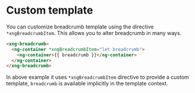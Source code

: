 # Custom template

You can customize breadcrumb template using the directive `*xngBreadcrumbItem`. This allows you to alter breadcrumb in many ways.

```html
<xng-breadcrumb>
  <ng-container *xngBreadcrumbItem="let breadcrumb">
    <ng-container>{{ breadcrumb }}</ng-container>
  </ng-container>
</xng-breadcrumb>
```

In above example it uses `*xngBreadcrumbItem` directive to provide a custom template, `breadcrumb` is available implicitly in the template context.

